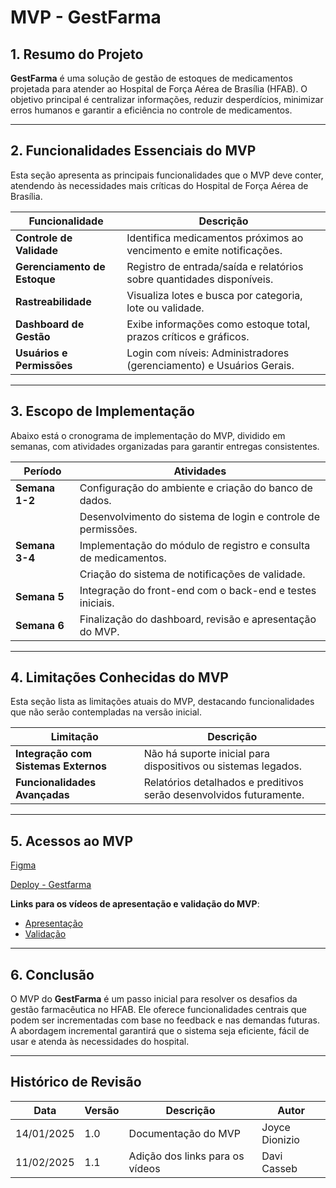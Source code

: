 # MVP - GestFarma

## 1. Resumo do Projeto
**GestFarma** é uma solução de gestão de estoques de medicamentos projetada para atender ao Hospital de Força Aérea de Brasília (HFAB). O objetivo principal é centralizar informações, reduzir desperdícios, minimizar erros humanos e garantir a eficiência no controle de medicamentos.

---

## 2. Funcionalidades Essenciais do MVP
Esta seção apresenta as principais funcionalidades que o MVP deve conter, atendendo às necessidades mais críticas do Hospital de Força Aérea de Brasília.

| Funcionalidade            | Descrição                                                                 |
|---------------------------|---------------------------------------------------------------------------|
| **Controle de Validade**  | Identifica medicamentos próximos ao vencimento e emite notificações.     |
| **Gerenciamento de Estoque** | Registro de entrada/saída e relatórios sobre quantidades disponíveis.  |
| **Rastreabilidade**       | Visualiza lotes e busca por categoria, lote ou validade.                 |
| **Dashboard de Gestão**   | Exibe informações como estoque total, prazos críticos e gráficos.        |
| **Usuários e Permissões** | Login com níveis: Administradores (gerenciamento) e Usuários Gerais.     |

---

## 3. Escopo de Implementação
Abaixo está o cronograma de implementação do MVP, dividido em semanas, com atividades organizadas para garantir entregas consistentes.

| Período        | Atividades                                                                 |
|----------------|-----------------------------------------------------------------------------|
| **Semana 1-2** | Configuração do ambiente e criação do banco de dados.                      |
|                | Desenvolvimento do sistema de login e controle de permissões.             |
| **Semana 3-4** | Implementação do módulo de registro e consulta de medicamentos.            |
|                | Criação do sistema de notificações de validade.                           |
| **Semana 5**   | Integração do front-end com o back-end e testes iniciais.                  |
| **Semana 6**   | Finalização do dashboard, revisão e apresentação do MVP.                  |

---

## 4. Limitações Conhecidas do MVP
Esta seção lista as limitações atuais do MVP, destacando funcionalidades que não serão contempladas na versão inicial.

| Limitação                        | Descrição                                                      |
|----------------------------------|---------------------------------------------------------------|
| **Integração com Sistemas Externos** | Não há suporte inicial para dispositivos ou sistemas legados. |
| **Funcionalidades Avançadas**    | Relatórios detalhados e preditivos serão desenvolvidos futuramente. |

---

## 5. Acessos ao MVP

[Figma](https://www.figma.com/proto/RBAQHRsuxnxeZzGXXKtfiX/Requisitores?node-id=617-347&p=f&t=kk1mFfLwaZ0dad84-1&scaling=min-zoom&content-scaling=fixed&page-id=1669%3A162202 )

[Deploy - Gestfarma](https://gestfarma-1bba0ecf6316.herokuapp.com/login)

**Links para os vídeos de apresentação e validação do MVP**:
- [Apresentação](https://youtu.be/EzzUxN7gFM4)
- [Validação]()
---

## 6. Conclusão
O MVP do **GestFarma** é um passo inicial para resolver os desafios da gestão farmacêutica no HFAB. Ele oferece funcionalidades centrais que podem ser incrementadas com base no feedback e nas demandas futuras. A abordagem incremental garantirá que o sistema seja eficiente, fácil de usar e atenda às necessidades do hospital.

---


## Histórico de Revisão

| **Data**       | **Versão** | **Descrição**                                                     | **Autor**                                                                                      |
|----------------|------------|-------------------------------------------------------------------|------------------------------------------------------------------------------------------------|
| 14/01/2025     | 1.0        | Documentação do MVP | Joyce Dionizio |
| 11/02/2025     | 1.1        | Adição dos links para os vídeos | Davi Casseb |

